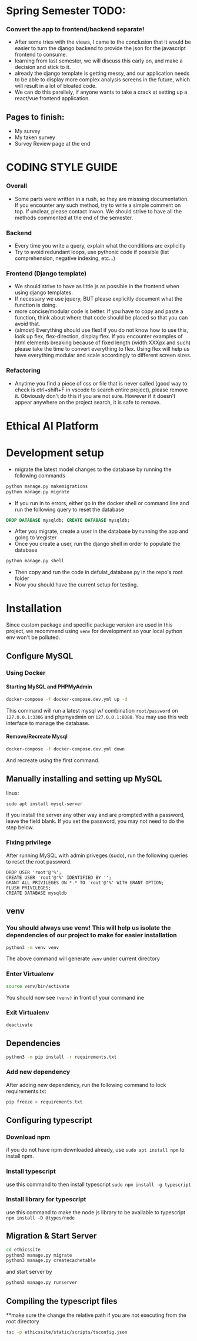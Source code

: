 # Spring Semester TODO:
### Convert the app to frontend/backend separate!
- After some tries with the views, I came to the conclusion that it would be easier to turn the django backend to provide the json for the javascript frontend to consume.
- learning from last semester, we will discuss this early on, and make a decision and stick to it.
- already the django template is getting messy, and our application needs to be able to display more complex analysis screens in the future, which will result in a lot of bloated code.
- We can do this parellely, if anyone wants to take a crack at setting up a react/vue frontend application.
## Pages to finish:
- My survey
- My taken survey
- Survey Review page at the end



# CODING STYLE GUIDE
### Overall
- Some parts were written in a rush, so they are misssing documentation. If you encounter any such method, try to write a simple comment on top. If unclear, please contact Inwon. We should strive to have all the methods commented at the end of the semester.

### Backend
- Every time you write a query, explain what the conditions are explicitly
- Try to avoid redundant loops, use pythonic code if possible (list comprehension, negative indexing, etc...)

### Frontend (Django template)
- We should strive to have as little js as possible in the frontend when using django templates.
- If necessary we use jquery, BUT please explicitly document what the function is doing.
- more concise/modular code is better. If you have to copy and paste a function, think about where that code should be placed so that you can avoid that. 
- (almost) Everything should use flex! if you do not know how to use this, look up flex, flex-direction, display:flex. If you encounter examples of html elements breaking because of fixed length (width:XXXpx and such) please take the time to convert everything to flex. Using flex will help us have everything modular and scale accordingly to different screen sizes.

### Refactoring
- Anytime you find a piece of css or file that is never called (good way to check is ctrl+shift+F in vscode to search entire project), please remove it. Obviously don't do this if you are not sure. However if it doesn't appear anywhere on the project search, it is safe to remove.



# Ethical AI Platform

# Development setup
- migrate the latest model changes to the database by running the following commands

```bash
python manage.py makemigrations
python manage.py migrate
``` 
- If you run in to errors, either go in the docker shell or command line and run the following query to reset the database

```sql
DROP DATABASE mysqldb; CREATE DATABASE mysqldb;
```

- After you migrate, create a user in the database by running the app and going to \register
- Once you create a user, run the django shell in order to populate the database

```bash
python manage.py shell
```

- Then copy and run the code in defulat_database.py in the repo's root folder
- Now you should have the current setup for testing.


# Installation

Since custom package and specific package version are used in this project, we recommend using `venv` for development so your local python env won't be polluted.

## Configure MySQL

### Using Docker

#### Starting MySQL and PHPMyAdmin

```bash
docker-compose -f docker-compose.dev.yml up -d
```

This command will run a latest mysql w/ combination `root/password` on `127.0.0.1:3306` and phpmyadmin on `127.0.0.1:8088`. You may use this web interface to manage the database.

#### Remove/Recreate Mysql

```bash
docker-compose -f docker-compose.dev.yml down
```

And recreate using the first command.

## Manually installing and setting up MySQL

linux:

```
sudo apt install mysql-server
```

If you install the server any other way and are prompted with a password, leave the field blank.
If you set the password, you may not need to do the step below.

### Fixing privilege

After running MySQL with admin priveges (sudo), run the following queries to reset the root password.

```
DROP USER 'root'@'%';
CREATE USER 'root'@'%' IDENTIFIED BY '';
GRANT ALL PRIVILEGES ON *.* TO 'root'@'%' WITH GRANT OPTION;
FLUSH PRIVILEGES;
CREATE DATABASE mysqldb
```

## venv 
### You should always use venv! This will help us isolate the dependencies of our project to make for easier installation

```bash
python3 -m venv venv
```

The above command will generate `venv` under current directory

### Enter Virtualenv

```bash
source venv/bin/activate
```

You should now see `(venv)` in front of your command ine

### Exit Virtualenv

```bash
deactivate
```

## Dependencies

```bash
python3 -m pip install -r requirements.txt
```

### Add new dependency

After adding new dependency, run the following command to lock requirements.txt

```bash
pip freeze > requirements.txt
```

<!--@TODO if custom packages uses, we could have a script to move then into `venv` or let user do their global package stuff.-->

## Configuring typescript

### Download npm

if you do not have npm downloaded already, use `sudo apt install npm` to install npm.

### Install typescript

use this command to then install typescript `sudo npm install -g typescript`

### Install library for typescript

use this command to make the node.js library to be available to typescript `npm install -D @types/node`

## Migration & Start Server

```bash
cd ethicssite
python3 manage.py migrate
python3 manage.py createcachetable
```

and start server by

```bash
python3 manage.py runserver
```


## Compiling the typescript files 
**make sure the change the relative path if you are not executing from the root directory
```bash
tsc -p ethicssite/static/scripts/tsconfig.json
```

